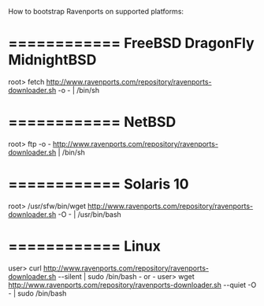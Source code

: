 How to bootstrap Ravenports on supported platforms:

============
FreeBSD
DragonFly
MidnightBSD
============
root> fetch http://www.ravenports.com/repository/ravenports-downloader.sh -o - | /bin/sh


============
NetBSD
============
root> ftp -o - http://www.ravenports.com/repository/ravenports-downloader.sh | /bin/sh


============
Solaris 10
============
root> /usr/sfw/bin/wget http://www.ravenports.com/repository/ravenports-downloader.sh -O - | /usr/bin/bash


============
Linux
============
user> curl http://www.ravenports.com/repository/ravenports-downloader.sh --silent | sudo /bin/bash
      - or -
user> wget http://www.ravenports.com/repository/ravenports-downloader.sh --quiet -O - | sudo /bin/bash

